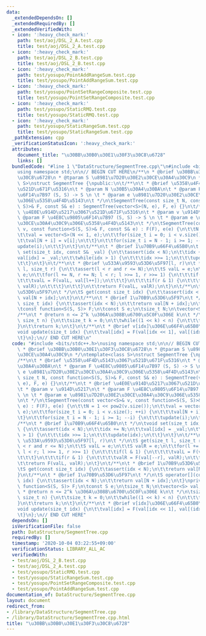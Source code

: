 ```yaml
---
data:
  _extendedDependsOn: []
  _extendedRequiredBy: []
  _extendedVerifiedWith:
  - icon: ':heavy_check_mark:'
    path: test/aoj/DSL_2_A.test.cpp
    title: test/aoj/DSL_2_A.test.cpp
  - icon: ':heavy_check_mark:'
    path: test/aoj/DSL_2_B.test.cpp
    title: test/aoj/DSL_2_B.test.cpp
  - icon: ':heavy_check_mark:'
    path: test/yosupo/PointAddRangeSum.test.cpp
    title: test/yosupo/PointAddRangeSum.test.cpp
  - icon: ':heavy_check_mark:'
    path: test/yosupo/PointSetRangeComposite.test.cpp
    title: test/yosupo/PointSetRangeComposite.test.cpp
  - icon: ':heavy_check_mark:'
    path: test/yosupo/StaticRMQ.test.cpp
    title: test/yosupo/StaticRMQ.test.cpp
  - icon: ':heavy_check_mark:'
    path: test/yosupo/StaticRangeSum.test.cpp
    title: test/yosupo/StaticRangeSum.test.cpp
  _pathExtension: cpp
  _verificationStatusIcon: ':heavy_check_mark:'
  attributes:
    document_title: "\u30BB\u30B0\u30E1\u30F3\u30C8\u6728"
    links: []
  bundledCode: "#line 1 \"DataStructure/SegmentTree.cpp\"\n#include <bits/stdc++.h>\n\
    using namespace std;\n\n// BEGIN CUT HERE\n/**\n * @brief \u30BB\u30B0\u30E1\u30F3\
    \u30C8\u6728\n * @tparam S \u8981\u7D20\u30E2\u30CE\u30A4\u30C9\n */\ntemplate<class\
    \ S>\nstruct SegmentTree {\npublic:\n\t/**\n\t * @brief \u5358\u4F4D\u5143\u3067\
    \u521D\u671F\u5316\n\t * @param N \u30B5\u30A4\u30BA\n\t * @param F \u4E8C\u9805\
    \u6F14\u7B97 (S, S) -> S \n \t * @param e \u8981\u7D20\u30E2\u30CE\u30A4\u30C9\
    \u306E\u5358\u4F4D\u5143\n\t */\n\tSegmentTree(const size_t N, const function<S(S,\
    \ S)>& F, const S& e) : SegmentTree(vector<S>(N, e), F, e) {}\n\t/**\n\t * @brief\
    \ \u4E0E\u914D\u5217\u3067\u521D\u671F\u5316\n\t * @param v \u914D\u5217\n\t *\
    \ @param F \u4E8C\u9805\u6F14\u7B97 (S, S) -> S \n \t * @param e \u8981\u7D20\u30E2\
    \u30CE\u30A4\u30C9\u306E\u5358\u4F4D\u5143\n\t */\n\tSegmentTree(const vector<S>&\
    \ v, const function<S(S, S)>& F, const S& e) : F(F), e(e) {\n\t\tN = 1 << pow2(v.size());\n\
    \t\tval = vector<S>(N << 1, e);\n\t\tfor(size_t i = 0; i < v.size(); ++i) {\n\t\
    \t\tval[N + i] = v[i];\n\t\t}\n\t\tfor(size_t i = N - 1; i >= 1; --i) {\n\t\t\t\
    update(i);\n\t\t}\n\t}\n\t/**\n\t * @brief 1\u70B9\u66F4\u65B0\n\t */\n\tvoid\
    \ set(size_t idx, const S& _val) {\n\t\tassert(idx < N);\n\t\tidx += N;\n\t\t\
    val[idx] = _val;\n\t\twhile(idx > 1) {\n\t\t\tidx >>= 1;\n\t\t\tupdate(idx);\n\
    \t\t}\n\t}\n\t/**\n\t * @brief \u533A\u9593\u53D6\u5F97[l, r)\n\t */\n\tS get(size_t\
    \ l, size_t r) {\n\t\tassert(l < r and r <= N);\n\t\tS valL = e;\n\t\tS valR =\
    \ e;\n\t\tfor(l += N, r += N; l < r; l >>= 1, r >>= 1) {\n\t\t\tif(l & 1) {\n\t\
    \t\t\tvalL = F(valL, val[l++]);\n\t\t\t}\n\t\t\tif(r & 1) {\n\t\t\t\tvalR = F(val[--r],\
    \ valR);\n\t\t\t}\n\t\t}\n\t\treturn F(valL, valR);\n\t}\n\t/**\n\t * @brief 1\u70B9\
    \u53D6\u5F97\n\t */\n\tS get(const size_t idx) {\n\t\tassert(idx < N);\n\t\treturn\
    \ val[N + idx];\n\t}\n\t/**\n\t * @brief 1\u70B9\u53D6\u5F97\n\t */\n\tS operator[](const\
    \ size_t idx) {\n\t\tassert(idx < N);\n\t\treturn val[N + idx];\n\t}\nprivate:\n\
    \tconst function<S(S, S)> F;\n\tconst S e;\n\tsize_t N;\n\tvector<S> val;\n\t\
    /**\n\t * @return n <= 2^k \u306A\u308B\u6700\u5C0F\u306E k\n\t */\n\tsize_t pow2(const\
    \ size_t n) {\n\t\tsize_t k = 0;\n\t\twhile((1 << k) < n) {\n\t\t\t++k;\n\t\t\
    }\n\t\treturn k;\n\t}\n\t/**\n\t * @brief v[idx]\u306E\u66F4\u65B0\n\t */\n\t\
    void update(size_t idx) {\n\t\tval[idx] = F(val[idx << 1], val[(idx << 1) | 1]);\n\
    \t}\n};\n// END CUT HERE\n"
  code: "#include <bits/stdc++.h>\nusing namespace std;\n\n// BEGIN CUT HERE\n/**\n\
    \ * @brief \u30BB\u30B0\u30E1\u30F3\u30C8\u6728\n * @tparam S \u8981\u7D20\u30E2\
    \u30CE\u30A4\u30C9\n */\ntemplate<class S>\nstruct SegmentTree {\npublic:\n\t\
    /**\n\t * @brief \u5358\u4F4D\u5143\u3067\u521D\u671F\u5316\n\t * @param N \u30B5\
    \u30A4\u30BA\n\t * @param F \u4E8C\u9805\u6F14\u7B97 (S, S) -> S \n \t * @param\
    \ e \u8981\u7D20\u30E2\u30CE\u30A4\u30C9\u306E\u5358\u4F4D\u5143\n\t */\n\tSegmentTree(const\
    \ size_t N, const function<S(S, S)>& F, const S& e) : SegmentTree(vector<S>(N,\
    \ e), F, e) {}\n\t/**\n\t * @brief \u4E0E\u914D\u5217\u3067\u521D\u671F\u5316\n\
    \t * @param v \u914D\u5217\n\t * @param F \u4E8C\u9805\u6F14\u7B97 (S, S) -> S\
    \ \n \t * @param e \u8981\u7D20\u30E2\u30CE\u30A4\u30C9\u306E\u5358\u4F4D\u5143\
    \n\t */\n\tSegmentTree(const vector<S>& v, const function<S(S, S)>& F, const S&\
    \ e) : F(F), e(e) {\n\t\tN = 1 << pow2(v.size());\n\t\tval = vector<S>(N << 1,\
    \ e);\n\t\tfor(size_t i = 0; i < v.size(); ++i) {\n\t\t\tval[N + i] = v[i];\n\t\
    \t}\n\t\tfor(size_t i = N - 1; i >= 1; --i) {\n\t\t\tupdate(i);\n\t\t}\n\t}\n\t\
    /**\n\t * @brief 1\u70B9\u66F4\u65B0\n\t */\n\tvoid set(size_t idx, const S& _val)\
    \ {\n\t\tassert(idx < N);\n\t\tidx += N;\n\t\tval[idx] = _val;\n\t\twhile(idx\
    \ > 1) {\n\t\t\tidx >>= 1;\n\t\t\tupdate(idx);\n\t\t}\n\t}\n\t/**\n\t * @brief\
    \ \u533A\u9593\u53D6\u5F97[l, r)\n\t */\n\tS get(size_t l, size_t r) {\n\t\tassert(l\
    \ < r and r <= N);\n\t\tS valL = e;\n\t\tS valR = e;\n\t\tfor(l += N, r += N;\
    \ l < r; l >>= 1, r >>= 1) {\n\t\t\tif(l & 1) {\n\t\t\t\tvalL = F(valL, val[l++]);\n\
    \t\t\t}\n\t\t\tif(r & 1) {\n\t\t\t\tvalR = F(val[--r], valR);\n\t\t\t}\n\t\t}\n\
    \t\treturn F(valL, valR);\n\t}\n\t/**\n\t * @brief 1\u70B9\u53D6\u5F97\n\t */\n\
    \tS get(const size_t idx) {\n\t\tassert(idx < N);\n\t\treturn val[N + idx];\n\t\
    }\n\t/**\n\t * @brief 1\u70B9\u53D6\u5F97\n\t */\n\tS operator[](const size_t\
    \ idx) {\n\t\tassert(idx < N);\n\t\treturn val[N + idx];\n\t}\nprivate:\n\tconst\
    \ function<S(S, S)> F;\n\tconst S e;\n\tsize_t N;\n\tvector<S> val;\n\t/**\n\t\
    \ * @return n <= 2^k \u306A\u308B\u6700\u5C0F\u306E k\n\t */\n\tsize_t pow2(const\
    \ size_t n) {\n\t\tsize_t k = 0;\n\t\twhile((1 << k) < n) {\n\t\t\t++k;\n\t\t\
    }\n\t\treturn k;\n\t}\n\t/**\n\t * @brief v[idx]\u306E\u66F4\u65B0\n\t */\n\t\
    void update(size_t idx) {\n\t\tval[idx] = F(val[idx << 1], val[(idx << 1) | 1]);\n\
    \t}\n};\n// END CUT HERE"
  dependsOn: []
  isVerificationFile: false
  path: DataStructure/SegmentTree.cpp
  requiredBy: []
  timestamp: '2020-10-04 03:22:55+09:00'
  verificationStatus: LIBRARY_ALL_AC
  verifiedWith:
  - test/aoj/DSL_2_B.test.cpp
  - test/aoj/DSL_2_A.test.cpp
  - test/yosupo/StaticRMQ.test.cpp
  - test/yosupo/StaticRangeSum.test.cpp
  - test/yosupo/PointSetRangeComposite.test.cpp
  - test/yosupo/PointAddRangeSum.test.cpp
documentation_of: DataStructure/SegmentTree.cpp
layout: document
redirect_from:
- /library/DataStructure/SegmentTree.cpp
- /library/DataStructure/SegmentTree.cpp.html
title: "\u30BB\u30B0\u30E1\u30F3\u30C8\u6728"
---
```

